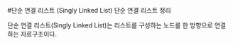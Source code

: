 #단순 연결 리스트 (Singly Linked List)
단순 연결 리스트 정리

단순 연결 리스트(Singly Linked List)는 리스트를 구성하는 노드를 한 방향으로 연결하는 자료구조이다.
